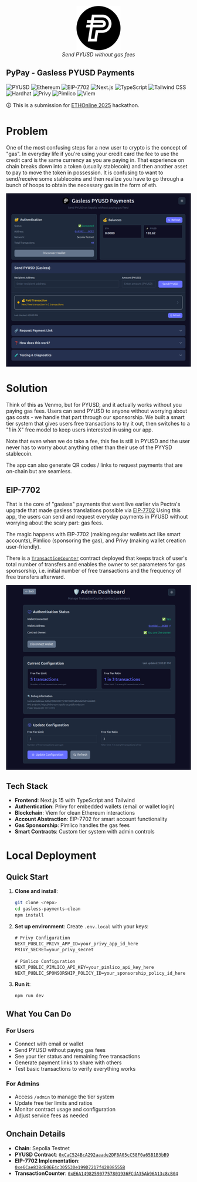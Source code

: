 <div align="center">
  <img src="/public//images/pyusd.png" alt="PyPay Logo" width="120" height="120">
  <br>
  <em>Send PYUSD without gas fees</em>
</div>

## PyPay - Gasless PYUSD Payments

![PYUSD](https://img.shields.io/badge/PYUSD-00D4AA?style=for-the-badge)
![Ethereum](https://img.shields.io/badge/Ethereum-627EEA?style=for-the-badge&logo=ethereum)
![EIP-7702](https://img.shields.io/badge/EIP--7702-627EEA?style=for-the-badge)
![Next.js](https://img.shields.io/badge/Next.js-000000?style=for-the-badge&logo=next.js)
![TypeScript](https://img.shields.io/badge/TypeScript-3178C6?style=for-the-badge&logo=typescript)
![Tailwind CSS](https://img.shields.io/badge/Tailwind_CSS-06B6D4?style=for-the-badge&logo=tailwindcss)
![Hardhat](https://img.shields.io/badge/Hardhat-FFF100?style=for-the-badge&logo=hardhat)
![Privy](https://img.shields.io/badge/Privy-6366F1?style=for-the-badge)
![Pimlico](https://img.shields.io/badge/Pimlico-FF6B6B?style=for-the-badge)
![Viem](https://img.shields.io/badge/Viem-FF6B35?style=for-the-badge)

🛈 This is a submission for [ETHOnline 2025](https://ethglobal.com/events/ethonline2025/info/details) hackathon.

# Problem

One of the most confusing steps for a new user to crypto is the concept of "gas". In everyday life if you're using your credit card the fee to use the credit card is the same currency as you are paying in. That experience on chain breaks down into a token (usually stablecoin) and then another asset to pay to move the token in possession. It is confusing to want to send/receive some stablecoins and then realize you have to go through a bunch of hoops to obtain the necessary gas in the form of eth.

![app-screenshot](/public/images/screenshot-app.png)

# Solution

Think of this as Venmo, but for PYUSD, and it actually works without you paying gas fees. Users can send PYUSD to anyone without worrying about gas costs - we handle that part through our sponsorship. We built a smart tier system that gives users free transactions to try it out, then switches to a "1 in X" free model to keep users interested in using our app.

Note that even when we do take a fee, this fee is still in PYUSD and the user never has to worry about anything other than their use of the PYYSD stablecoin.

The app can also generate QR codes / links to request payments that are on-chain but are seamless.

## EIP-7702

That is the core of "gasless" payments that went live earlier via Pectra's upgrade that made gasless translations possible via [EIP-7702](https://eips.ethereum.org/EIPS/eip-7702) Using this app, the users can send and request everyday payments in PYUSD without worrying about the scary part: gas fees.

The magic happens with EIP-7702 (making regular wallets act like smart accounts), Pimlico (sponsoring the gas), and Privy (making wallet creation user-friendly).

There is a [`TransactionCounter`](https://eth-sepolia.blockscout.com/address/0xE6A149825907757801936FCdA35Ab96A13c8cB04?tab=contract) contract deployed that keeps track of user's total number of transfers and enables the owner to set parameters for gas sponsorship, i.e. initial number of free transactions and the frequency of free transfers afterward.

![admin-dashboard-screenshot](/public/images/screenshot-admin-dashboard.png)

## Tech Stack

- **Frontend**: Next.js 15 with TypeScript and Tailwind
- **Authentication**: Privy for embedded wallets (email or wallet login)
- **Blockchain**: Viem for clean Ethereum interactions
- **Account Abstraction**: EIP-7702 for smart account functionality
- **Gas Sponsorship**: Pimlico handles the gas fees
- **Smart Contracts**: Custom tier system with admin controls

# Local Deployment

## Quick Start

1. **Clone and install**:

   ```bash
   git clone <repo>
   cd gasless-payments-clean
   npm install
   ```

2. **Set up environment**:
   Create `.env.local` with your keys:

   ```env
   # Privy Configuration
   NEXT_PUBLIC_PRIVY_APP_ID=your_privy_app_id_here
   PRIVY_SECRET=your_privy_secret

   # Pimlico Configuration
   NEXT_PUBLIC_PIMLICO_API_KEY=your_pimlico_api_key_here
   NEXT_PUBLIC_SPONSORSHIP_POLICY_ID=your_sponsorship_policy_id_here
   ```

3. **Run it**:
   ```bash
   npm run dev
   ```

## What You Can Do

### For Users

- Connect with email or wallet
- Send PYUSD without paying gas fees
- See your tier status and remaining free transactions
- Generate payment links to share with others
- Test basic transactions to verify everything works

### For Admins

- Access `/admin` to manage the tier system
- Update free tier limits and ratios
- Monitor contract usage and configuration
- Adjust service fees as needed

## Onchain Details

- **Chain**: Sepolia Testnet
- **PYUSD Contract**: [`0xCaC524BcA292aaade2DF8A05cC58F0a65B1B3bB9`](https://docs.paxos.com/guides/stablecoin/pyusd/testnet)
- **EIP-7702 Implementation**: [`0xe6Cae83BdE06E4c305530e199D7217f42808555B`](https://eth-sepolia.blockscout.com/address/0xe6Cae83BdE06E4c305530e199D7217f42808555B?tab=contract)
- **TransactionCounter**: [`0xE6A149825907757801936FCdA35Ab96A13c8cB04`](https://eth-sepolia.blockscout.com/address/0xE6A149825907757801936FCdA35Ab96A13c8cB04?tab=contract)
